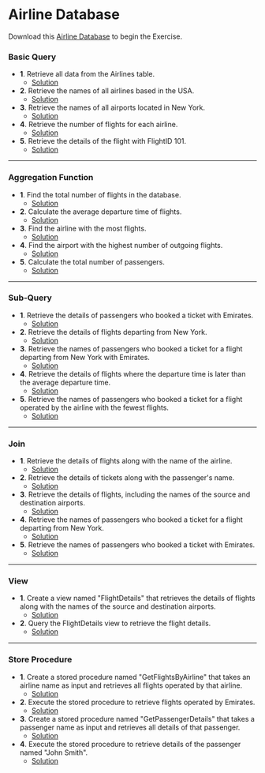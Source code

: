 # Airline Database
Download this [Airline Database](Data-Manipulation-Language/Airline-Database/Airline2.sql) to begin the Exercise.

### Basic Query
  * **1**. Retrieve all data from the Airlines table.
    * [Solution](./Solution/Basic-Queries/exercise1.sql)
  * **2**. Retrieve the names of all airlines based in the USA.
    * [Solution](./Solution/Basic-Queries/exercise2.sql)
  * **3**. Retrieve the names of all airports located in New York.
    * [Solution](./Solution/Basic-Queries/exercise3.sql)
  * **4**. Retrieve the number of flights for each airline.
    * [Solution](./Solution/Basic-Queries/exercise4.sql)
  * **5**. Retrieve the details of the flight with FlightID 101.
    * [Solution](./Solution/Basic-Queries/exercise5.sql)

---

### Aggregation Function
  * **1**. Find the total number of flights in the database. 
    * [Solution](./Solution/Aggregation-Functions/exercise1.sql)
  * **2**. Calculate the average departure time of flights.
    * [Solution](./Solution/Aggregation-Functions/exercise2.sql)
  * **3**. Find the airline with the most flights.
    * [Solution](./Solution/Aggregation-Functions/exercise3.sql)
  * **4**. Find the airport with the highest number of outgoing flights.
    * [Solution](./Solution/Aggregation-Functions/exercise4.sql)
  * **5**. Calculate the total number of passengers.
    * [Solution](./Solution/Aggregation-Functions/exercise5.sql)

---

### Sub-Query
  * **1**. Retrieve the details of passengers who booked a ticket with Emirates. 
    * [Solution](./Solution/Subqueries/exercise1.sql)
  * **2**. Retrieve the details of flights departing from New York.
    * [Solution](./Solution/Subqueries/exercise2.sql)
  * **3**. Retrieve the names of passengers who booked a ticket for a flight departing from New York with Emirates.
    * [Solution](./Solution/Subqueries/exercise3.sql)
  * **4**. Retrieve the details of flights where the departure time is later than the average departure time.
    * [Solution](./Solution/Subqueries/exercise4.sql)
  * **5**. Retrieve the names of passengers who booked a ticket for a flight operated by the airline with the fewest flights.
    * [Solution](./Solution/Subqueries/exercise5.sql)

---

### Join
  * **1**. Retrieve the details of flights along with the name of the airline.
    * [Solution](./Solution/Join/exercise1.sql)
  * **2**. Retrieve the details of tickets along with the passenger's name. 
    * [Solution](./Solution/Join/exercise2.sql)
  * **3**. Retrieve the details of flights, including the names of the source and destination airports.
    * [Solution](./Solution/Join/exercise3.sql)
  * **4**. Retrieve the names of passengers who booked a ticket for a flight departing from New York.
    * [Solution](./Solution/Join/exercise4.sql)
  * **5**. Retrieve the names of passengers who booked a ticket with Emirates.
    * [Solution](./Solution/Join/exercise5.sql)

---

### View
  * **1**. Create a view named "FlightDetails" that retrieves the details of flights along with the names of the source and destination airports.
    * [Solution](./Solution/Create-View/exercise1.sql)
  * **2**. Query the FlightDetails view to retrieve the flight details.
    * [Solution](./Solution/Create-View/exercise2.sql)

---

### Store Procedure
  * **1**. Create a stored procedure named "GetFlightsByAirline" that takes an airline name as input and retrieves all flights operated by that airline. 
    * [Solution](./Solution/Stored-Procedure/exercise1.sql)
  * **2**. Execute the stored procedure to retrieve flights operated by Emirates. 
    * [Solution](./Solution/Stored-Procedure/exercise2.sql)
  * **3**. Create a stored procedure named "GetPassengerDetails" that takes a passenger name as input and retrieves all details of that passenger.
    * [Solution](./Solution/Stored-Procedure/exercise3.sql)
  * **4**. Execute the stored procedure to retrieve details of the passenger named "John Smith".
    * [Solution](./Solution/Stored-Procedure/exercise4.sql)
